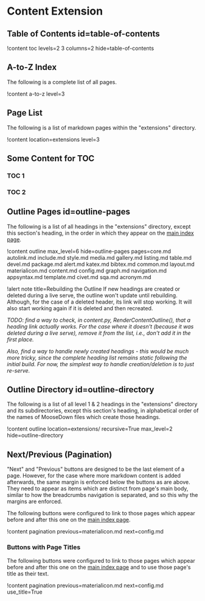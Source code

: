 # Content Extension

## Table of Contents id=table-of-contents

!content toc levels=2 3 columns=2 hide=table-of-contents

## A-to-Z Index

The following is a complete list of all pages.

!content a-to-z level=3

## Page List

The following is a list of markdown pages within the "extensions" directory.

!content location=extensions level=3

## Some Content for TOC

### TOC 1

### TOC 2

## Outline Pages id=outline-pages

The following is a list of all headings in the "extensions" directory, except this section's heading, in the order in which they appear on the [main index page](/).

!content outline max_level=6
                 hide=outline-pages
                 pages=core.md
                       autolink.md
                       include.md
                       style.md
                       media.md
                       gallery.md
                       listing.md
                       table.md
                       devel.md
                       package.md
                       alert.md
                       katex.md
                       bibtex.md
                       common.md
                       layout.md
                       materialicon.md
                       content.md
                       config.md
                       graph.md
                       navigation.md
                       appsyntax.md
                       template.md
                       civet.md
                       sqa.md
                       acronym.md

!alert note title=Rebuilding the Outline
If new headings are created or deleted during a live serve, the outline won't update until rebuilding. Although, for the case of a deleted header, its link will stop working. It will also start working again if it is deleted and then recreated.

*TODO: find a way to check, in content.py, RenderContentOutline(), that a heading link actually works. For the case where it doesn't (because it was deleted during a live serve), remove it from the list, i.e., don't add it in the first place.*

*Also, find a way to handle newly created headings - this would be much more tricky, since the complete heading list remains static following the initial build. For now, the simplest way to handle creation/deletion is to just re-serve.*

## Outline Directory id=outline-directory

The following is a list of all level 1 & 2 headings in the "extensions" directory and its subdirectories, except this section's heading, in alphabetical order of the names of MooseDown files which create those headings.

!content outline location=extensions/ recursive=True max_level=2 hide=outline-directory

## Next/Previous (Pagination)

"Next" and "Previous" buttons are designed to be the last element of a page. However, for the case where more markdown content is added afterwards, the same margin is enforced below the buttons as are above. They need to appear as items which are distinct from page's main body, similar to how the breadcrumbs navigation is separated, and so this why the margins are enforced.

The following buttons were configured to link to those pages which appear before and after this one on the [main index page](/).

!content pagination previous=materialicon.md next=config.md

### Buttons with Page Titles

The following buttons were configured to link to those pages which appear before and after this one on the [main index page](/) and to use those page's title as their text.

!content pagination previous=materialicon.md next=config.md use_title=True
